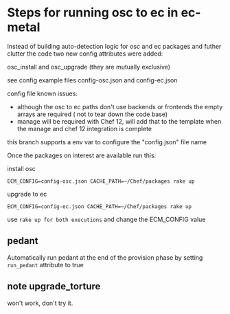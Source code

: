 # Steps for running osc to ec in ec-metal
Instead of building auto-detection logic for osc and ec packages and futher clutter the code two new config attributes were added:

osc_install and osc_upgrade (they are mutually exclusive)

see config example files config-osc.json and config-ec.json

config file known issues:
- although the osc to ec paths don't use backends or frontends the empty arrays are required ( not to tear down the code base)
- manage will be required with Chef 12, will add that to the template when the manage and chef 12 integration is complete

this branch supports a env var to configure the "config.json" file name

Once the packages on interest are available run this:

install osc 

```ECM_CONFIG=config-osc.json CACHE_PATH=~/Chef/packages rake up```


upgrade to ec

```ECM_CONFIG=config-ec.json CACHE_PATH=~/Chef/packages rake up```

use `rake up for both executions` and change the ECM_CONFIG value


## pedant

Automatically run pedant at the end of the provision phase by setting `run_pedant` attribute to true

## note upgrade_torture
won't work, don't try it.